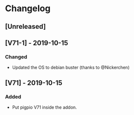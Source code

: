 # Changelog

## [Unreleased]

## [V71-1] - 2019-10-15

### Changed
* Updated the OS to debian buster (thanks to @Nickerchen)

## [V71] - 2019-10-15

### Added
* Put pigpio V71 inside the addon.
